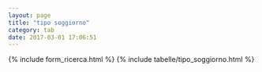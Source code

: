 ```yaml
---
layout: page
title: "tipo soggiorno"
category: tab
date: 2017-03-01 17:06:51
---
```


{% include form_ricerca.html %}
{% include tabelle/tipo_soggiorno.html %}

